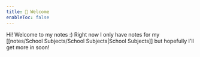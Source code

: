 ```yaml
---
title: 👋 Welcome
enableToc: false
---
```


Hi! Welcome to my notes :)
Right now I only have notes for my [[notes/School Subjects/School Subjects|School Subjects]] but hopefully I'll get more in soon!

